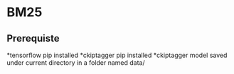 # BM25

## Prerequiste
*tensorflow pip installed
*ckiptagger pip installed
*ckiptagger model saved under current directory in a folder named data/
